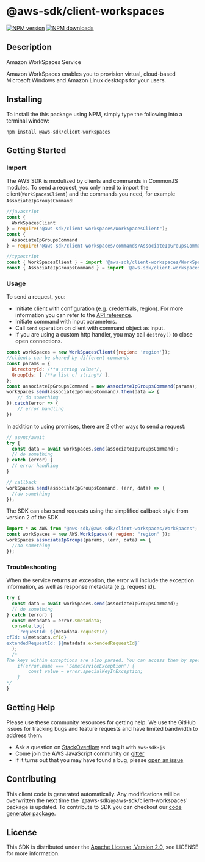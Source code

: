 # @aws-sdk/client-workspaces

[![NPM version](https://img.shields.io/npm/v/@aws-sdk/client-workspaces/preview.svg)](https://www.npmjs.com/package/@aws-sdk/client-workspaces)
[![NPM downloads](https://img.shields.io/npm/dm/@aws-sdk/client-workspaces.svg)](https://www.npmjs.com/package/@aws-sdk/client-workspaces)

## Description

<fullname>Amazon WorkSpaces Service</fullname> <p>Amazon WorkSpaces enables you to provision virtual, cloud-based Microsoft Windows and Amazon Linux desktops for your users.</p>

## Installing

To install the this package using NPM, simply type the following into a terminal window:

```
npm install @aws-sdk/client-workspaces
```

## Getting Started

### Import

The AWS SDK is modulized by clients and commands in CommonJS modules. To send a request, you only need to import the client(`WorkSpacesClient`) and the commands you need, for example `AssociateIpGroupsCommand`:

```javascript
//javascript
const {
  WorkSpacesClient
} = require("@aws-sdk/client-workspaces/WorkSpacesClient");
const {
  AssociateIpGroupsCommand
} = require("@aws-sdk/client-workspaces/commands/AssociateIpGroupsCommand");
```

```javascript
//typescript
const { WorkSpacesClient } = import '@aws-sdk/client-workspaces/WorkSpacesClient';
const { AssociateIpGroupsCommand } = import '@aws-sdk/client-workspaces/commands/AssociateIpGroupsCommand';
```

### Usage

To send a request, you:

- Initiate client with configuration (e.g. credentials, region). For more information you can refer to the [API reference][].
- Initiate command with input parameters.
- Call `send` operation on client with command object as input.
- If you are using a custom http handler, you may call `destroy()` to close open connections.

```javascript
const workSpaces = new WorkSpacesClient({region: 'region'});
//clients can be shared by different commands
const params = {
  DirectoryId: /**a string value*/,
  GroupIds: [ /**a list of string*/ ],
};
const associateIpGroupsCommand = new AssociateIpGroupsCommand(params);
workSpaces.send(associateIpGroupsCommand).then(data => {
    // do something
}).catch(error => {
    // error handling
})
```

In addition to using promises, there are 2 other ways to send a request:

```javascript
// async/await
try {
  const data = await workSpaces.send(associateIpGroupsCommand);
  // do something
} catch (error) {
  // error handling
}
```

```javascript
// callback
workSpaces.send(associateIpGroupsCommand, (err, data) => {
  //do something
});
```

The SDK can also send requests using the simplified callback style from version 2 of the SDK.

```javascript
import * as AWS from "@aws-sdk/@aws-sdk/client-workspaces/WorkSpaces";
const workSpaces = new AWS.WorkSpaces({ region: "region" });
workSpaces.associateIpGroups(params, (err, data) => {
  //do something
});
```

### Troubleshooting

When the service returns an exception, the error will include the exception information, as well as response metadata (e.g. request id).

```javascript
try {
  const data = await workSpaces.send(associateIpGroupsCommand);
  // do something
} catch (error) {
  const metadata = error.$metadata;
  console.log(
    `requestId: ${metadata.requestId}
cfId: ${metadata.cfId}
extendedRequestId: ${metadata.extendedRequestId}`
  );
  /*
The keys within exceptions are also parsed. You can access them by specifying exception names:
    if(error.name === 'SomeServiceException') {
        const value = error.specialKeyInException;
    }
*/
}
```

## Getting Help

Please use these community resources for getting help. We use the GitHub issues for tracking bugs and feature requests and have limited bandwidth to address them.

- Ask a question on [StackOverflow](https://stackoverflow.com/questions/tagged/aws-sdk-js) and tag it with `aws-sdk-js`
- Come join the AWS JavaScript community on [gitter](https://gitter.im/aws/aws-sdk-js-v3)
- If it turns out that you may have found a bug, please [open an issue](https://github.com/aws/aws-sdk-js-v3/issues)

## Contributing

This client code is generated automatically. Any modifications will be overwritten the next time the `@aws-sdk/@aws-sdk/client-workspaces' package is updated. To contribute to SDK you can checkout our [code generator package][].

## License

This SDK is distributed under the
[Apache License, Version 2.0](http://www.apache.org/licenses/LICENSE-2.0),
see LICENSE for more information.

[code generator package]: https://github.com/aws/aws-sdk-js-v3/tree/master/packages/service-types-generator
[api reference]: https://docs.aws.amazon.com/AWSJavaScriptSDK/latest/
